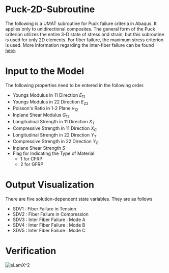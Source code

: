 # Puck-2D-Subroutine

The following is a UMAT subroutine for Puck failure criteria in Abaqus. It applies only to unidirectional composites. The general form of the Puck criterion utilizes the entire 3-D state of stress and strain, but this subroutine is used for only 2D elements. For fiber failure, the maximum stress criterion is used. More information regarding the inter-fiber failure can be found [here](http://www2.me.rochester.edu/courses/ME204/nx_help/index.html#uid:id1196302).

# Input to the Model

The following properties need to be entered in the following order.
  * Youngs Modulus in 11 Direction $E_{11}$
  * Youngs Modulus in 22 Direction $E_{22}$
  * Poisson's Ratio in 1-2 Plane $\nu_{12}$
  * Inplane Shear Modulus $G_{12}$
  * Longitudinal Strength in 11 Direction $X_T$
  * Compressive Strength in 11 Direction $X_C$
  * Longitudinal Strength in 22 Direction $Y_T$
  * Compressive Strength in 22 Direction $Y_C$
  * Inplane Shear Strength $S$
  * Flag for Indicating the Type of Material
     * 1 for CFRP
     * 2 for GFRP
 
 # Output Visualization
 
There are five solution-dependent state variables. They are as follows
  * SDV1 : Fiber Failure in Tension
  * SDV2 : Fiber Failure in Compression
  * SDV3 : Inter Fiber Failure : Mode A
  * SDV4 : Inter Fiber Failure : Mode B
  * SDV5 : Inter Fiber Failure : Mode C

# Verification

![$eLamX^2$](https://imageshack.com/i/pnOdM7tsp)
